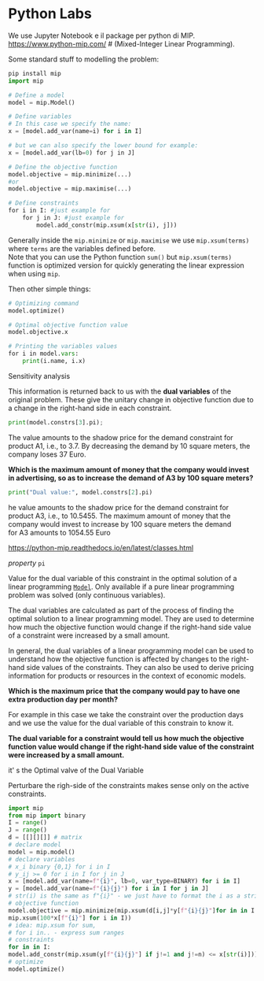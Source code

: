 # Python Labs

We use Jupyter Notebook e il package per python di MIP. https://www.python-mip.com/ # (Mixed-Integer Linear Programming). 

Some standard stuff to modelling the problem: 

````Python
pip install mip 
import mip

# Define a model
model = mip.Model()

# Define variables
# In this case we specify the name: 
x = [model.add_var(name=i) for i in I] 

# but we can also specify the lower bound for example: 
x = [model.add_var(lb=0) for j in J]

# Define the objective function
model.objective = mip.minimize(...) 
#or 
model.objective = mip.maximise(...) 

# Define constraints
for i in I: #just example for 
    for j in J: #just example for 
        model.add_constr(mip.xsum(x[str(i), j]))
````

Generally inside the ```mip.minimize``` or ```mip.maximise``` we use ```mip.xsum(terms)``` where ```terms``` are the variables defined before.  
Note that you can use the Python function ```sum()``` but ```mip.xsum(terms)``` function is optimized version for quickly generating the linear expression when using ```mip```.

Then other simple things: 

````Python
# Optimizing command
model.optimize()

# Optimal objective function value
model.objective.x

# Printing the variables values
for i in model.vars:
	print(i.name, i.x)
````


Sensitivity analysis 

This information is returned back to us with the **dual variables** of the original problem. These give the unitary change in objective function due to a change in the right-hand side in each constraint.
````Python 
print(model.constrs[3].pi);
````

The value amounts to the shadow price for the demand constraint for product A1, i.e., to 3.7. By decreasing the demand by 10 square meters, the company loses 37 Euro.


**Which is the maximum amount of money that the company would invest in advertising, so as to increase the demand of A3 by 100 square meters?**

````Python 
print("Dual value:", model.constrs[2].pi)
````

he value amounts to the shadow price for the demand constraint for product A3, i.e., to 10.5455. The maximum amount of money that the company would invest to increase by 100 square meters the demand for A3 amounts to 1054.55 Euro

https://python-mip.readthedocs.io/en/latest/classes.html

_property_ `pi`

Value for the dual variable of this constraint in the optimal solution of a linear programming [`Model`](https://python-mip.readthedocs.io/en/latest/classes.html#mip.Model "mip.Model"). Only available if a pure linear programming problem was solved (only continuous variables).


The dual variables are calculated as part of the process of finding the optimal solution to a linear programming model. They are used to determine how much the objective function would change if the right-hand side value of a constraint were increased by a small amount.

In general, the dual variables of a linear programming model can be used to understand how the objective function is affected by changes to the right-hand side values of the constraints. They can also be used to derive pricing information for products or resources in the context of economic models.

**Which is the maximum price that the company would pay to have one extra production day per month?** 

For example in this case we take the constraint over the production days and we use the value for the dual variable of this constrain to know it. 

**The dual variable for a constraint would tell us how much the objective function value would change if the right-hand side value of the constraint were increased by a small amount.** 


it' s the Optimal valve of the Dual Variable

Perturbare the righ-side of the constraints makes sense only on the active constraints. 



```python
import mip
from mip import binary
I = range()
J = range()
d = [[][][]] # matrix
# declare model
model = mip.model()
# declare variables 
# x_i binary {0,1} for i in I 
# y_ij >= 0 for i in I for j in J 
x = [model.add_var(name=f"{i}", lb=0, var_type=BINARY) for i in I]
y = [model.add_var(name=f"{i}{j}") for i in I for j in J]
# str(i) is the same as f"{i}" - we just have to format the i as a string
# objective function
model.objective = mip.minimize(mip.xsum(d[i,j]*y[f"{i}{j}"]for in in I for j in J) +
mip.xsum(100*x[f"{i}"] for i in I))
# idea: mip.xsum for sum, 
# for i in.. - express sum ranges 
# constraints
for in in I:
model.add_constr(mip.xsum(y[f"{i}{j}"] if j!=1 and j!=n) <= x[str(i)]))
# optimize
model.optimize()
```

